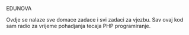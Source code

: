 EDUNOVA

Ovdje se nalaze sve domace zadace i svi zadaci za vjezbu. Sav ovaj kod sam radio za vrijeme pohadjanja tecaja PHP programiranje.
